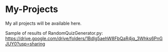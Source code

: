 # My-Projects
My all projects will be available here.

Sample of results of RandomQuizGenerator.py: https://drive.google.com/drive/folders/1BdIg5aehW8FbQaR4jq_3Whks6PnGJUY0?usp=sharing 
